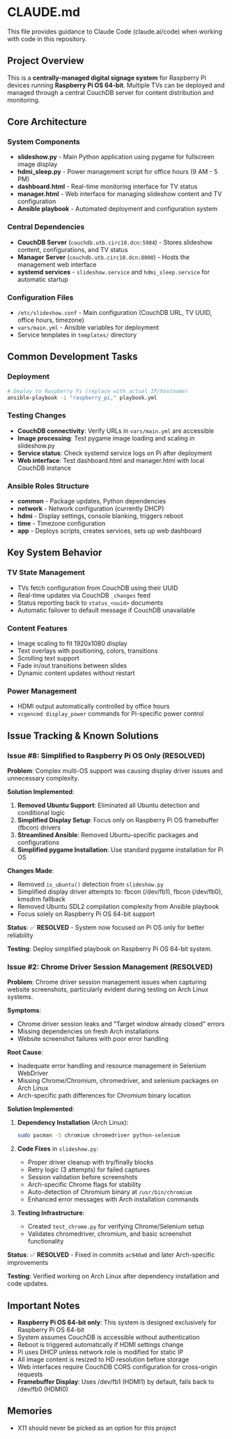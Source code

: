 # CLAUDE.md

This file provides guidance to Claude Code (claude.ai/code) when working with code in this repository.

## Project Overview

This is a **centrally-managed digital signage system** for Raspberry Pi devices running **Raspberry Pi OS 64-bit**. Multiple TVs can be deployed and managed through a central CouchDB server for content distribution and monitoring.

## Core Architecture

### System Components
- **slideshow.py** - Main Python application using pygame for fullscreen image display
- **hdmi_sleep.py** - Power management script for office hours (9 AM - 5 PM)  
- **dashboard.html** - Real-time monitoring interface for TV status
- **manager.html** - Web interface for managing slideshow content and TV configuration
- **Ansible playbook** - Automated deployment and configuration system

### Central Dependencies
- **CouchDB Server** (`couchdb.utb.circ10.dcn:5984`) - Stores slideshow content, configurations, and TV status
- **Manager Server** (`couchdb.utb.circ10.dcn:8000`) - Hosts the management web interface
- **systemd services** - `slideshow.service` and `hdmi_sleep.service` for automatic startup

### Configuration Files
- `/etc/slideshow.conf` - Main configuration (CouchDB URL, TV UUID, office hours, timezone)
- `vars/main.yml` - Ansible variables for deployment
- Service templates in `templates/` directory

## Common Development Tasks

### Deployment
```bash
# Deploy to Raspberry Pi (replace with actual IP/hostname)
ansible-playbook -i "raspberry_pi," playbook.yml
```

### Testing Changes
- **CouchDB connectivity**: Verify URLs in `vars/main.yml` are accessible
- **Image processing**: Test pygame image loading and scaling in slideshow.py
- **Service status**: Check systemd service logs on Pi after deployment
- **Web interface**: Test dashboard.html and manager.html with local CouchDB instance

### Ansible Roles Structure
- **common** - Package updates, Python dependencies
- **network** - Network configuration (currently DHCP)
- **hdmi** - Display settings, console blanking, triggers reboot
- **time** - Timezone configuration  
- **app** - Deploys scripts, creates services, sets up web dashboard

## Key System Behavior

### TV State Management
- TVs fetch configuration from CouchDB using their UUID
- Real-time updates via CouchDB `_changes` feed
- Status reporting back to `status_<uuid>` documents
- Automatic failover to default message if CouchDB unavailable

### Content Features
- Image scaling to fit 1920x1080 display
- Text overlays with positioning, colors, transitions
- Scrolling text support
- Fade in/out transitions between slides
- Dynamic content updates without restart

### Power Management
- HDMI output automatically controlled by office hours
- `vcgencmd display_power` commands for Pi-specific power control

## Issue Tracking & Known Solutions

### Issue #8: Simplified to Raspberry Pi OS Only (RESOLVED)

**Problem**: Complex multi-OS support was causing display driver issues and unnecessary complexity.

**Solution Implemented**:
1. **Removed Ubuntu Support**: Eliminated all Ubuntu detection and conditional logic
2. **Simplified Display Setup**: Focus only on Raspberry Pi OS framebuffer (fbcon) drivers
3. **Streamlined Ansible**: Removed Ubuntu-specific packages and configurations
4. **Simplified pygame Installation**: Use standard pygame installation for Pi OS

**Changes Made**:
- Removed `is_ubuntu()` detection from `slideshow.py`
- Simplified display driver attempts to: fbcon (/dev/fb1), fbcon (/dev/fb0), kmsdrm fallback
- Removed Ubuntu SDL2 compilation complexity from Ansible playbook
- Focus solely on Raspberry Pi OS 64-bit support

**Status**: ✅ **RESOLVED** - System now focused on Pi OS only for better reliability

**Testing**: Deploy simplified playbook on Raspberry Pi OS 64-bit system.

### Issue #2: Chrome Driver Session Management (RESOLVED)

**Problem**: Chrome driver session management issues when capturing website screenshots, particularly evident during testing on Arch Linux systems.

**Symptoms**:
- Chrome driver session leaks and "Target window already closed" errors
- Missing dependencies on fresh Arch installations
- Website screenshot failures with poor error handling

**Root Cause**: 
- Inadequate error handling and resource management in Selenium WebDriver
- Missing Chrome/Chromium, chromedriver, and selenium packages on Arch Linux
- Arch-specific path differences for Chromium binary location

**Solution Implemented**:
1. **Dependency Installation** (Arch Linux):
   ```bash
   sudo pacman -S chromium chromedriver python-selenium
   ```

2. **Code Fixes** in `slideshow.py`:
   - Proper driver cleanup with try/finally blocks
   - Retry logic (3 attempts) for failed captures
   - Session validation before screenshots
   - Arch-specific Chrome flags for stability
   - Auto-detection of Chromium binary at `/usr/bin/chromium`
   - Enhanced error messages with Arch installation commands

3. **Testing Infrastructure**: 
   - Created `test_chrome.py` for verifying Chrome/Selenium setup
   - Validates chromedriver, chromium, and basic screenshot functionality

**Status**: ✅ **RESOLVED** - Fixed in commits `ac940a0` and later Arch-specific improvements

**Testing**: Verified working on Arch Linux after dependency installation and code updates.

## Important Notes

- **Raspberry Pi OS 64-bit only**: This system is designed exclusively for Raspberry Pi OS 64-bit
- System assumes CouchDB is accessible without authentication
- Reboot is triggered automatically if HDMI settings change
- Pi uses DHCP unless network role is modified for static IP
- All image content is resized to HD resolution before storage
- Web interfaces require CouchDB CORS configuration for cross-origin requests
- **Framebuffer Display**: Uses /dev/fb1 (HDMI1) by default, falls back to /dev/fb0 (HDMI0)

## Memories

- X11 should never be picked as an option for this project